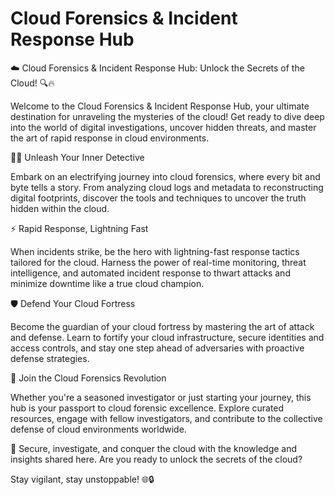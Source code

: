 # Cloud Forensics & Incident Response Hub

☁️ Cloud Forensics & Incident Response Hub: Unlock the Secrets of the Cloud! 🔍🔥

Welcome to the Cloud Forensics & Incident Response Hub, your ultimate destination for unraveling the mysteries of the cloud! Get ready to dive deep into the world of digital investigations, uncover hidden threats, and master the art of rapid response in cloud environments.

🕵️‍♂️ Unleash Your Inner Detective

Embark on an electrifying journey into cloud forensics, where every bit and byte tells a story. From analyzing cloud logs and metadata to reconstructing digital footprints, discover the tools and techniques to uncover the truth hidden within the cloud.

⚡️ Rapid Response, Lightning Fast

When incidents strike, be the hero with lightning-fast response tactics tailored for the cloud. Harness the power of real-time monitoring, threat intelligence, and automated incident response to thwart attacks and minimize downtime like a true cloud champion.

🛡️ Defend Your Cloud Fortress

Become the guardian of your cloud fortress by mastering the art of attack and defense. Learn to fortify your cloud infrastructure, secure identities and access controls, and stay one step ahead of adversaries with proactive defense strategies.

💪 Join the Cloud Forensics Revolution

Whether you're a seasoned investigator or just starting your journey, this hub is your passport to cloud forensic excellence. Explore curated resources, engage with fellow investigators, and contribute to the collective defense of cloud environments worldwide.

🚀 Secure, investigate, and conquer the cloud with the knowledge and insights shared here. Are you ready to unlock the secrets of the cloud?

Stay vigilant, stay unstoppable! 🌐🔒
